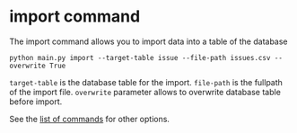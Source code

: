  # import command

 The import command allows you to import data into a table of the database

    python main.py import --target-table issue --file-path issues.csv --overwrite True

```target-table``` is the database table for the import.
```file-path``` is the fullpath of the import file.
```overwrite``` parameter allows to overwrite database table before import.

See the [list of commands](./commands.md) for other options.
